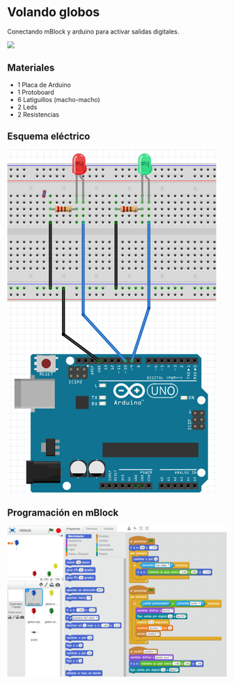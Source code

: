 # Volando globos

Conectando mBlock y arduino para activar salidas digitales.

![](practica.gif)

## Materiales

- 1 Placa de Arduino
- 1 Protoboard
- 6 Latiguillos (macho-macho)
- 2 Leds
- 2 Resistencias

## Esquema eléctrico

![](fritzing.png)

## Programación en mBlock

![](mblock.png)

